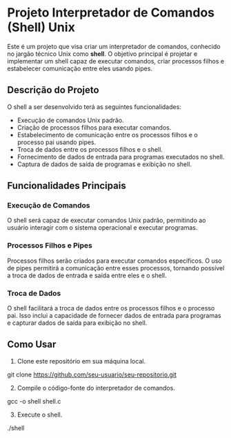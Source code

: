 # Projeto Interpretador de Comandos (Shell) Unix

Este é um projeto que visa criar um interpretador de comandos, conhecido no jargão técnico Unix como **shell**. O objetivo principal é projetar e implementar um shell capaz de executar comandos, criar processos filhos e estabelecer comunicação entre eles usando pipes.

## Descrição do Projeto

O shell a ser desenvolvido terá as seguintes funcionalidades:

- Execução de comandos Unix padrão.
- Criação de processos filhos para executar comandos.
- Estabelecimento de comunicação entre os processos filhos e o processo pai usando pipes.
- Troca de dados entre os processos filhos e o shell.
- Fornecimento de dados de entrada para programas executados no shell.
- Captura de dados de saída de programas e exibição no shell.

## Funcionalidades Principais

### Execução de Comandos

O shell será capaz de executar comandos Unix padrão, permitindo ao usuário interagir com o sistema operacional e executar programas.

### Processos Filhos e Pipes

Processos filhos serão criados para executar comandos específicos. O uso de pipes permitirá a comunicação entre esses processos, tornando possível a troca de dados de entrada e saída entre eles e o shell.

### Troca de Dados

O shell facilitará a troca de dados entre os processos filhos e o processo pai. Isso inclui a capacidade de fornecer dados de entrada para programas e capturar dados de saída para exibição no shell.

## Como Usar

1. Clone este repositório em sua máquina local.

git clone https://github.com/seu-usuario/seu-repositorio.git

2. Compile o código-fonte do interpretador de comandos.

gcc -o shell shell.c

3. Execute o shell.

./shell